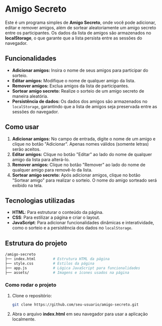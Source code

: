 # Amigo Secreto

Este é um programa simples de **Amigo Secreto**, onde você pode adicionar, editar e remover amigos, além de sortear aleatoriamente um amigo secreto entre os participantes. Os dados da lista de amigos são armazenados no **localStorage**, o que garante que a lista persista entre as sessões do navegador.

## Funcionalidades

- **Adicionar amigos:** Insira o nome de seus amigos para participar do sorteio.
- **Editar amigos:** Modifique o nome de qualquer amigo da lista.
- **Remover amigos:** Exclua amigos da lista de participantes.
- **Sortear amigo secreto:** Realize o sorteio de um amigo secreto de maneira aleatória.
- **Persistência de dados:** Os dados dos amigos são armazenados no `localStorage`, garantindo que a lista de amigos seja preservada entre as sessões do navegador.

## Como usar

1. **Adicionar amigos:** No campo de entrada, digite o nome de um amigo e clique no botão "Adicionar". Apenas nomes válidos (somente letras) serão aceitos.
2. **Editar amigos:** Clique no botão "Editar" ao lado do nome de qualquer amigo da lista para alterá-lo.
3. **Remover amigos:** Clique no botão "Remover" ao lado do nome de qualquer amigo para removê-lo da lista.
4. **Sortear amigo secreto:** Após adicionar amigos, clique no botão "Sortear amigo" para realizar o sorteio. O nome do amigo sorteado será exibido na tela.

## Tecnologias utilizadas

- **HTML**: Para estruturar o conteúdo da página.
- **CSS**: Para estilizar a página e criar o layout.
- **JavaScript**: Para adicionar funcionalidades dinâmicas e interatividade, como o sorteio e a persistência dos dados no `localStorage`.

## Estrutura do projeto

```bash
/amigo-secreto
├── index.html        # Estrutura HTML da página
├── style.css         # Estilos da página
├── app.js            # Lógica JavaScript para funcionalidades
├── assets/           # Imagens e ícones usados na página
```
### Como rodar o projeto

1. Clone o repositório:

   ```bash
   git clone https://github.com/seu-usuario/amigo-secreto.git

2. Abra o arquivo <b>index.html</b> em seu navegador para usar a aplicação localmente.